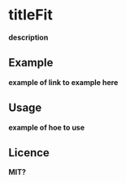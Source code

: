 # titleFit

__description__

## Example

__example of link to example here__

## Usage

__example of hoe to use__

## Licence

__MIT?__
